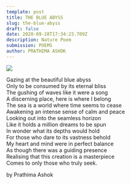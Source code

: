 ```yaml
---
template: post
title: THE BLUE ABYSS
slug: the-blue-abyss
draft: false
date: 2020-09-28T17:34:23.709Z
description: Nature Poem
submission: POEMS
author: PRATHIMA ASHOK
---
```

![](/media/120096171_10158100298117690_4595160365295607291_o.jpg)

Gazing at the beautiful blue abyss\
Only to be consumed by its eternal bliss\
The gushing of waves like it were a song\
A discerning place, here is where I belong\
The sea is a world where time seems to cease\
Awakening an intense sense of calm and peace\
Looking out into the seamless horizon\
Like it holds a million dreams to be spun\
In wonder what its depths would hold\
For those who dare to its vastness behold\
My heart and mind were in perfect balance\
As though there was a guiding presence\
Realising that this creation is a masterpiece\
Comes to only those who truly seek.

by Prathima Ashok